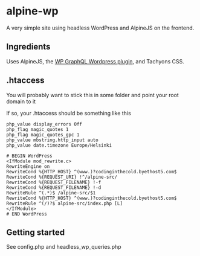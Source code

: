 # alpine-wp

A very simple site using headless WordPress and AlpineJS on the frontend.

## Ingredients 

Uses AlpineJS, the [WP GraphQL Wordpress plugin](https://www.wpgraphql.com/), and Tachyons CSS.

## .htaccess

You will probably want to stick this in some folder and point your root domain to it

If so, your .htaccess should be something like this 

    php_value display_errors Off
    php_flag magic_quotes 1
    php_flag magic_quotes_gpc 1
    php_value mbstring.http_input auto
    php_value date.timezone Europe/Helsinki

    # BEGIN WordPress
    <IfModule mod_rewrite.c>
    RewriteEngine on
    RewriteCond %{HTTP_HOST} ^(www.)?codinginthecold.byethost5.com$
    RewriteCond %{REQUEST_URI} !^/alpine-src/
    RewriteCond %{REQUEST_FILENAME} !-f
    RewriteCond %{REQUEST_FILENAME} !-d
    RewriteRule ^(.*)$ /alpine-src/$1
    RewriteCond %{HTTP_HOST} ^(www.)?codinginthecold.byethost5.com$
    RewriteRule ^(/)?$ alpine-src/index.php [L] 
    </IfModule>
    # END WordPress

## Getting started

See config.php and headless_wp_queries.php 
